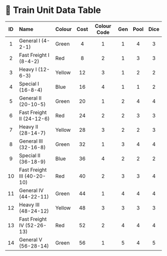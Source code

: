 # 🚂 Train Unit Data Table

| **ID** | **Name** | **Colour** | **Cost** | **Colour Code** | **Gen** | **Pool** | **Dice** |
|:------:|:----------------------------|:-----------|:--------:|:----------------:|:-------:|:--------:|:--------:|
| 1  | General I (4-2-1)          | Green  | 4  | 1 | 1 | 4 | 3 |
| 2  | Fast Freight I (8-4-2)     | Red    | 8  | 2 | 1 | 3 | 3 |
| 3  | Heavy I (12-6-3)           | Yellow | 12 | 3 | 1 | 2 | 2 |
| 4  | Special I (16-8-4)         | Blue   | 16 | 4 | 1 | 1 | 2 |
| 5  | General II (20-10-5)       | Green  | 20 | 1 | 2 | 4 | 4 |
| 6  | Fast Freight II (24-12-6)  | Red    | 24 | 2 | 2 | 3 | 3 |
| 7  | Heavy II (28-14-7)         | Yellow | 28 | 3 | 2 | 2 | 3 |
| 8  | General III (32-16-8)      | Green  | 32 | 1 | 3 | 4 | 4 |
| 9  | Special II (36-18-9)       | Blue   | 36 | 4 | 2 | 2 | 2 |
| 10 | Fast Freight III (40-20-10)| Red    | 40 | 2 | 3 | 3 | 4 |
| 11 | General IV (44-22-11)      | Green  | 44 | 1 | 4 | 4 | 4 |
| 12 | Heavy III (48-24-12)       | Yellow | 48 | 3 | 3 | 3 | 3 |
| 13 | Fast Freight IV (52-26-13) | Red    | 52 | 2 | 4 | 4 | 4 |
| 14 | General V (56-28-14)       | Green  | 56 | 1 | 5 | 4 | 5 |
